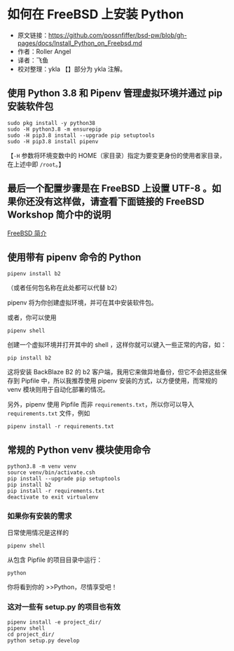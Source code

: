 # 如何在 FreeBSD 上安装 Python

 - 原文链接：<https://github.com/possnfiffer/bsd-pw/blob/gh-pages/docs/Install_Python_on_Freebsd.md>
 - 作者：Roller Angel
 - 译者：飞鱼
 - 校对整理：ykla 【】部分为 ykla 注解。

## 使用 Python 3.8 和 Pipenv 管理虚拟环境并通过 pip 安装软件包

```
sudo pkg install -y python38
sudo -H python3.8 -m ensurepip
sudo -H pip3.8 install --upgrade pip setuptools
sudo -H pip3.8 install pipenv
```
【`-H` 参数将环境变数中的 HOME（家目录）指定为要变更身份的使用者家目录，在上述中即 `/root`。】

## 最后一个配置步骤是在 FreeBSD 上设置 UTF-8 。如果你还没有这样做，请查看下面链接的 FreeBSD Workshop 简介中的说明

[FreeBSD 简介](https://github.com/possnfiffer/bsd-pw/blob/gh-pages/docs/Intro_to_FreeBSD_Workshop.md#iocage)

## 使用带有 pipenv 命令的 Python

```
pipenv install b2
```

（或者任何包名称在此处都可以代替 b2）

pipenv 将为你创建虚拟环境，并可在其中安装软件包。

或者，你可以使用

```
pipenv shell
```

创建一个虚拟环境并打开其中的 shell ，这样你就可以键入一些正常的内容，如：

```
pip install b2
```

这将安装 BackBlaze B2 的 b2 客户端，我用它来做异地备份，但它不会把这些保存到 Pipfile 中，所以我推荐使用 pipenv 安装的方式，以方便使用，而常规的 venv 模块则用于自动化部署的情况。

另外，pipenv 使用 Pipfile 而非 `requirements.txt`，所以你可以导入 `requirements.txt` 文件，例如

```
pipenv install -r requirements.txt
```

## 常规的 Python venv 模块使用命令

```
python3.8 -m venv venv
source venv/bin/activate.csh
pip install --upgrade pip setuptools
pip install b2
pip install -r requirements.txt
deactivate to exit virtualenv
```

### 如果你有安装的需求

日常使用情况是这样的

```
pipenv shell
```

从包含 Pipfile 的项目目录中运行：

```
python
```

你将看到你的 >>Python，尽情享受吧！

### 这对一些有 setup.py 的项目也有效

```
pipenv install -e project_dir/
pipenv shell
cd project_dir/
python setup.py develop
```
